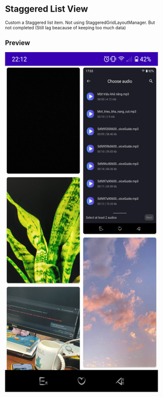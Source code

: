 # Staggered List View
Custom a Staggered list item. Not using StaggeredGridLayoutManager. But not completed (Still lag beacause of keeping too much data)
## Preview 
<img src="https://github.com/ngtien137/Staggered-List-View/blob/master/preview.png" width="540" height="1116">
